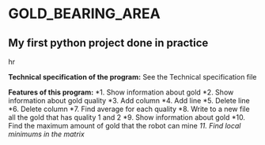 # GOLD_BEARING_AREA

## My first python project done in practice

hr

**Technical specification of the program:**
  See the Technical specification file


**Features of this program:**
  *1. Show information about gold
  *2. Show information about gold quality
  *3. Add column
  *4. Add line
  *5. Delete line
  *6. Delete column
  *7. Find average for each quality
  *8. Write to a new file all the gold that has quality 1 and 2
  *9. Show information about gold
  *10. Find the maximum amount of gold that the robot can mine
  *11. Find local minimums in the matrix*
